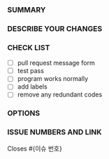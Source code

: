 ### SUMMARY

### DESCRIBE YOUR CHANGES

### CHECK LIST
- [ ] pull request message form
- [ ] test pass
- [ ] program works normally
- [ ] add labels 
- [ ] remove any redundant codes

### OPTIONS

### ISSUE NUMBERS AND LINK
Closes #{이슈 번호}
